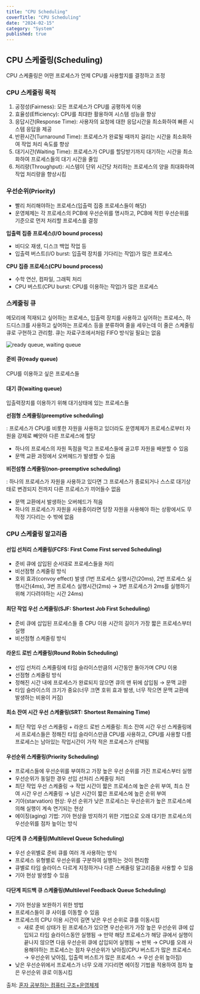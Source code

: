 ```yaml
---
title: "CPU Scheduling"
coverTitle: "CPU Scheduling"
date: "2024-02-15"
category: "System"
published: true
---
```


## CPU 스케줄링(Scheduling)

CPU 스케줄링은 어떤 프로세스가 언제 CPU를 사용할지를 결정하고 조정

### CPU 스케줄링 목적

1. 공정성(Fairness): 모든 프로세스가 CPU를 공평하게 이용
2. 효율성(Efficiency): CPU를 최대한 활용하여 시스템 성능을 향상
3. 응답시간(Response Time): 사용자의 요청에 대한 응답시간을 최소화하여 빠른 시스템 응답을 제공
4. 반환시간(Turnaround Time): 프로세스가 완료될 때까지 걸리는 시간을 최소화하여 작업 처리 속도를 향상
5. 대기시간(Waiting Time): 프로세스가 CPU를 할당받기까지 대기하는 시간을 최소화하여 프로세스들의 대기 시간을 줄임
6. 처리량(Throughput): 시스템이 단위 시간당 처리하는 프로세스의 양을 최대화하여 작업 처리량을 향상시킴

### 우선순위(Priority)

- 빨리 처리해야하는 프로세스(입출력 집중 프로세스들이 해당)
- 운영체제는 각 프로세스의 PCB에 우선순위를 명시하고, PCB에 적힌 우선순위를 기준으로 먼저 처리할 프로세스를 결정

**입출력 집중 프로세스(I/O bound process)**

- 비디오 재생, 디스크 백업 작업 등
- 입출력 버스트(I/O burst: 입출력 장치를 기다리는 작업)가 많은 프로세스

**CPU 집중 프로세스(CPU bound process)**

- 수학 연산, 컴파일, 그래픽 처리
- CPU 버스트(CPU burst: CPU를 이용하는 작업)가 많은 프로세스

### 스케줄링 큐

메모리에 적재되고 싶어하는 프로세스, 입출력 장치를 사용하고 싶어하는 프로세스, 하드디스크를 사용하고 싶어하는 프로세스 등을 분류하여 줄을 세우는데 이 줄은 스케줄링 큐로 구현하고 관리함. 큐는 자료구조에서처럼 FIFO 방식일 필요는 없음

![ready queue, waiting queue](/imgs/blog/posts/cpu-scheduling/ready_waiting_queue.png)

#### 준비 큐(ready queue)

CPU를 이용하고 싶은 프로세스들

#### 대기 큐(waiting queue)

입출력장치를 이용하기 위해 대기상태에 있는 프로세스들

**선점형 스케줄링(preemptive scheduling)**

: 프로세스가 CPU를 비롯한 자원을 사용하고 있더라도 운영체제가 프로세스로부터 자원을 강제로 빼앗아 다른 프로세스에 할당

- 하나의 프로세스의 자원 독점을 막고 프로세스들에 골고루 자원을 배분할 수 있음
- 문맥 교환 과정에서 오버헤드가 발생할 수 있음

**비전섬형 스케줄링(non-preemptive scheduling)**

: 하나의 프로세스가 자원을 사용하고 있다면 그 프로세스가 종료되거나 스스로 대기상태로 변경되지 전까지 다른 프로세스가 끼어들수 없음

- 문맥 교환에서 발생하는 오버헤드가 적음
- 하나의 프로세스가 자원을 사용중이라면 당장 자원을 사용해야 하는 상황에서도 무작정 기다리는 수 밖에 없음

### CPU 스케줄링 알고리즘

#### 선입 선처리 스케줄링(FCFS: First Come First served Scheduling)

- 준비 큐에 삽입된 순서대로 프로세스들을 처리
- 비선점형 스케줄링 방식
- 호위 효과(convoy effect) 발생 (1번 프로세스 실행시간(20ms), 2번 프로세스 실행시간(4ms), 3번 프로세스 실행시간(2ms) → 3번 프로세스가 2ms를 실행하기 위해 기다려야하는 시간 24ms)

#### 최단 작업 우선 스케줄링(SJF: Shortest Job First Scheduling)

- 준비 큐에 삽입된 프로세스들 중 CPU 이용 시간의 길이가 가장 짧은 프로세스부터 실행
- 비선점형 스케줄링 방식

#### 라운드 로빈 스케줄링(Round Robin Scheduling)

- 선입 선처리 스케줄링에 타임 슬라이스만큼의 시간동안 돌아가며 CPU 이용
- 선점형 스케줄링 방식
- 정해진 시간 내에 프로세스가 완료되지 않으면 큐의 맨 뒤에 삽입됨 → 문맥 교환
- 타임 슬라이스의 크기가 중요(너무 크면 호위 효과 발생, 너무 작으면 문맥 교환에 발생하는 비용이 커짐)

#### 최소 잔여 시간 우선 스케줄링(SRT: Shortest Remaining Time)

- 최단 작업 우선 스케줄링 + 라운드 로빈 스케줄링: 최소 잔여 시간 우선 스케줄링에서 프로세스들은 정해진 타임 슬라이스만큼 CPU를 사용하고, CPU를 사용할 다름 프로세스는 남아있는 작업시간이 가작 적은 프로세스가 선택됨

#### 우선순위 스케줄링(Priority Scheduling)

- 프로세스들에 우선순위를 부여하고 가장 높은 우선 순위를 가진 프로세스부터 실행
- 우선순위가 동일한 경우 선입 선처리 스케줄링 처리
- 최단 작업 우선 스케줄링 → 작업 시간이 짧은 프로세스에 높은 순위 부여, 최소 잔여 시간 우선 스케줄링 → 남은 시간이 짧은 프로세스에 높은 순위 부여
- 기아(starvation) 현상: 우선 순위가 낮은 프로세스는 우선순위가 높은 프로세스에 의해 실행이 계속 연기되는 현상
- 에이징(aging) 기법: 기아 현상을 방지하기 위한 기법으로 오래 대기한 프로세스의 우선순위를 점차 높이는 방식

#### 다단계 큐 스케줄링(Multilevel Queue Scheduling)

- 우선 순위별로 준비 큐를 여러 개 사용하는 방식
- 프로세스 유형별로 우선순위를 구분하여 실행하는 것이 편리함
- 큐별로 타임 슬라이스 다르게 지정하거나 다른 스케줄링 알고리즘을 사용할 수 있음
- 기아 현상 발생할 수 있음

#### 다단계 피드백 큐 스케줄링(Multilevel Feedback Queue Scheduling)

- 기아 현상을 보완하기 위한 방법
- 프로세스들이 큐 사이를 이동할 수 있음
- 프로세스의 CPU 이용 시간이 길면 낮은 우선 순위로 큐를 이동시킴
  - 새로 준비 상태가 된 프로세스가 있으면 우선순위가 가장 높은 우선순위 큐에 삽입되고 타임 슬라이스동안 실행됨 → 만약 해당 프로세스가 해당 큐에서 실행이 끝나지 않으면 다음 우선순위 큐에 삽입되어 실행됨 → 반복 → CPU를 오래 사용해야하는 프로세스는 점차 우선순위가 낮아짐(CPU 버스트가 많은 프로세스 → 우선순위 낮아짐, 입출력 버스트가 많은 프로세스 → 우선 순위 높아짐)
- 낮은 우선순위에서 프로세스가 너무 오래 기다리면 에이징 기법을 적용하여 점차 높은 우선순위 큐로 이동시킴

출처:
[혼자 공부하는 컴퓨터 구조+운영체제](https://product.kyobobook.co.kr/detail/S000061584886?utm_source=google&utm_medium=cpc&utm_campaign=googleSearch&gad_source=1&gclid=Cj0KCQiAzoeuBhDqARIsAMdH14GeU5OJpwRGzE6DkX9i8xKc7p7iwKsF0GbC_P-pP-GccWSHKRkKmJ4aAtbTEALw_wcB)
